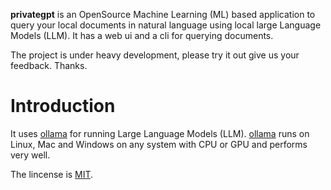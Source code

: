 
**privategpt** is an OpenSource Machine Learning (ML) based application to
query your local documents in natural language using local large Language
Models (LLM). It has a web ui and a cli for querying documents. 

The project is under heavy development, please try it out give us your 
feedback. Thanks.

# Introduction

It uses [ollama](https://ollama.com) for running Large Language Models (LLM).
[ollama](https://ollama.com) runs on Linux, Mac and Windows on any system 
with CPU or GPU and performs very well.

The lincense is [MIT](#license).
